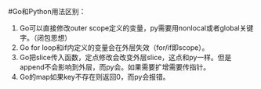 #Go和Python用法区别：

1. Go可以直接修改outer scope定义的变量，py需要用nonlocal或者global关键字。（闭包思想）
2. Go for loop和if内定义的变量会在外层失效（for/if即scope）。
3. Go把slice传入函数，定点修改会改变外层slice，这点和py一样。但是append不会影响到外层，而py会。如果需要扩增需要传指针。
4. Go的map如果key不存在则返回0，而py会报错。

